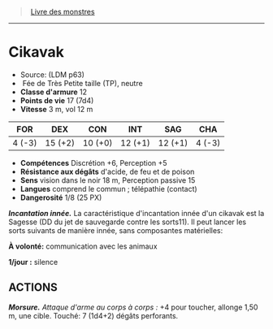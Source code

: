 ﻿> [Livre des monstres](tome_of_beasts.md)

---

# Cikavak

- Source: (LDM p63)
-  Fée de Très Petite taille (TP), neutre
- **Classe d'armure** 12
- **Points de vie** 17 (7d4)
- **Vitesse** 3 m, vol 12 m

|FOR|DEX|CON|INT|SAG|CHA|
|---|---|---|---|---|---|
|4 (-3)|15 (+2)|10 (+0)|12 (+1)|12 (+1)|4 (-3)|

- **Compétences** Discrétion +6, Perception +5
- **Résistance aux dégâts** d'acide, de feu et de poison
- **Sens** vision dans le noir 18 m, Perception passive 15
- **Langues** comprend le commun ; télépathie (contact)
- **Dangerosité** 1/8 (25 PX)

**_Incantation innée._** La caractéristique d'incantation innée d'un cikavak est la Sagesse (DD du jet de sauvegarde contre les sorts11). Il peut lancer les sorts suivants de manière innée, sans composantes matérielles:

**À volonté:** communication avec les animaux

**1/jour :** silence

## ACTIONS

**_Morsure._** _Attaque d'arme au corps à corps :_ +4 pour toucher, allonge 1,50 m, une cible. Touché: 7 (1d4+2) dégâts perforants.

